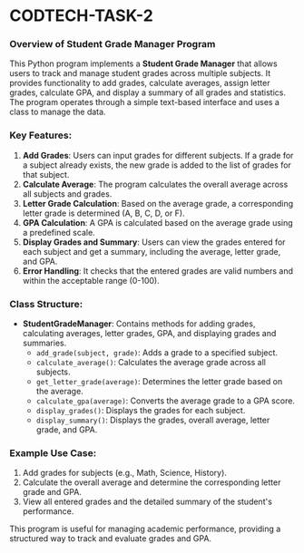# CODTECH-TASK-2
### Overview of Student Grade Manager Program

This Python program implements a **Student Grade Manager** that allows users to track and manage student grades across multiple subjects. It provides functionality to add grades, calculate averages, assign letter grades, calculate GPA, and display a summary of all grades and statistics. The program operates through a simple text-based interface and uses a class to manage the data.

### Key Features:
1. **Add Grades**: Users can input grades for different subjects. If a grade for a subject already exists, the new grade is added to the list of grades for that subject.
2. **Calculate Average**: The program calculates the overall average across all subjects and grades.
3. **Letter Grade Calculation**: Based on the average grade, a corresponding letter grade is determined (A, B, C, D, or F).
4. **GPA Calculation**: A GPA is calculated based on the average grade using a predefined scale.
5. **Display Grades and Summary**: Users can view the grades entered for each subject and get a summary, including the average, letter grade, and GPA.
6. **Error Handling**: It checks that the entered grades are valid numbers and within the acceptable range (0-100).

### Class Structure:
- **StudentGradeManager**: Contains methods for adding grades, calculating averages, letter grades, GPA, and displaying grades and summaries.
  - `add_grade(subject, grade)`: Adds a grade to a specified subject.
  - `calculate_average()`: Calculates the average grade across all subjects.
  - `get_letter_grade(average)`: Determines the letter grade based on the average.
  - `calculate_gpa(average)`: Converts the average grade to a GPA score.
  - `display_grades()`: Displays the grades for each subject.
  - `display_summary()`: Displays the grades, overall average, letter grade, and GPA.

### Example Use Case:
1. Add grades for subjects (e.g., Math, Science, History).
2. Calculate the overall average and determine the corresponding letter grade and GPA.
3. View all entered grades and the detailed summary of the student's performance.

This program is useful for managing academic performance, providing a structured way to track and evaluate grades and GPA.
